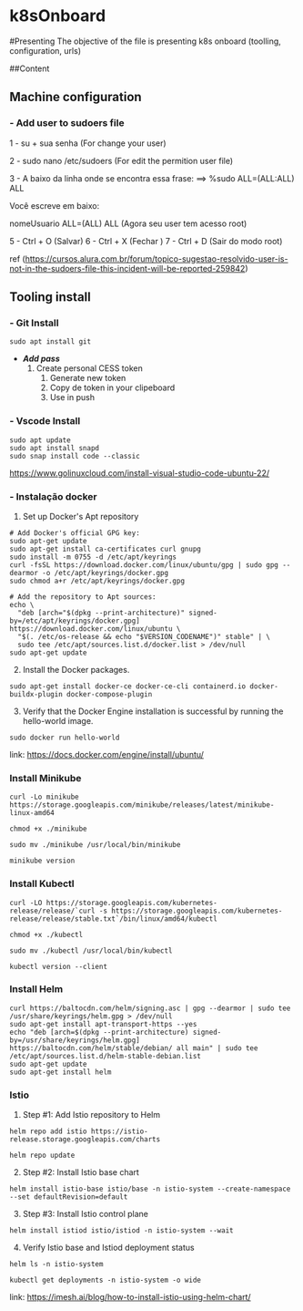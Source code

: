 # k8sOnboard

#Presenting
The objective of the file is presenting k8s onboard (toolling, configuration, urls)


##Content

## Machine configuration

### - Add user to sudoers file
1 - su + sua senha (For change your user)

2 - sudo nano /etc/sudoers (For edit the permition user file)

3 - A baixo da linha onde se encontra essa frase: ==> %sudo ALL=(ALL:ALL) ALL

Você escreve em baixo:

nomeUsuario ALL=(ALL) ALL (Agora seu user tem acesso root)

5 - Ctrl + O (Salvar) 6 - Ctrl + X (Fechar ) 7 - Ctrl + D (Sair do modo root) 

ref (https://cursos.alura.com.br/forum/topico-sugestao-resolvido-user-is-not-in-the-sudoers-file-this-incident-will-be-reported-259842)



## Tooling install

### - Git Install 
```
sudo apt install git
```

- ***Add pass***
    1. Create personal CESS token
        1. Generate new token
        1. Copy de token in your clipeboard
        1. Use in push


### - Vscode Install

```
sudo apt update
sudo apt install snapd
sudo snap install code --classic

```

https://www.golinuxcloud.com/install-visual-studio-code-ubuntu-22/


### - Instalação docker

1. Set up Docker's Apt repository

```
# Add Docker's official GPG key:
sudo apt-get update
sudo apt-get install ca-certificates curl gnupg
sudo install -m 0755 -d /etc/apt/keyrings
curl -fsSL https://download.docker.com/linux/ubuntu/gpg | sudo gpg --dearmor -o /etc/apt/keyrings/docker.gpg
sudo chmod a+r /etc/apt/keyrings/docker.gpg

# Add the repository to Apt sources:
echo \
  "deb [arch="$(dpkg --print-architecture)" signed-by=/etc/apt/keyrings/docker.gpg] https://download.docker.com/linux/ubuntu \
  "$(. /etc/os-release && echo "$VERSION_CODENAME")" stable" | \
  sudo tee /etc/apt/sources.list.d/docker.list > /dev/null
sudo apt-get update
```
2. Install the Docker packages.

```
sudo apt-get install docker-ce docker-ce-cli containerd.io docker-buildx-plugin docker-compose-plugin

```

3. Verify that the Docker Engine installation is successful by running the hello-world image.

```
sudo docker run hello-world
```

link: https://docs.docker.com/engine/install/ubuntu/


### Install Minikube

```
curl -Lo minikube https://storage.googleapis.com/minikube/releases/latest/minikube-linux-amd64

chmod +x ./minikube

sudo mv ./minikube /usr/local/bin/minikube

minikube version
```

### Install Kubectl

```
curl -LO https://storage.googleapis.com/kubernetes-release/release/`curl -s https://storage.googleapis.com/kubernetes-release/release/stable.txt`/bin/linux/amd64/kubectl

chmod +x ./kubectl

sudo mv ./kubectl /usr/local/bin/kubectl

kubectl version --client
```


### Install Helm
```
curl https://baltocdn.com/helm/signing.asc | gpg --dearmor | sudo tee /usr/share/keyrings/helm.gpg > /dev/null
sudo apt-get install apt-transport-https --yes
echo "deb [arch=$(dpkg --print-architecture) signed-by=/usr/share/keyrings/helm.gpg] https://baltocdn.com/helm/stable/debian/ all main" | sudo tee /etc/apt/sources.list.d/helm-stable-debian.list
sudo apt-get update
sudo apt-get install helm
```


### Istio


1. Step #1: Add Istio repository to Helm

```
helm repo add istio https://istio-release.storage.googleapis.com/charts
```

```
helm repo update
```

2. Step #2: Install Istio base chart
```
helm install istio-base istio/base -n istio-system --create-namespace --set defaultRevision=default
```

3. Step #3: Install Istio control plane
```
helm install istiod istio/istiod -n istio-system --wait
```

4. Verify Istio base and Istiod deployment status

```
helm ls -n istio-system
```

```
kubectl get deployments -n istio-system -o wide
```

link: https://imesh.ai/blog/how-to-install-istio-using-helm-chart/